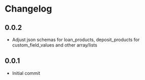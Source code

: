 # Changelog

## 0.0.2
  * Adjust json schemas for loan_products, deposit_products for custom_field_values and other array/lists

## 0.0.1
  * Initial commit
